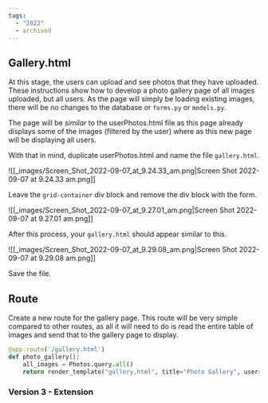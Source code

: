 ```yaml
---
tags:
  - "2022"
  - archived
---
```


## Gallery.html

At this stage, the users can upload and see photos that they have uploaded. These instructions show how to develop a photo gallery page of all images uploaded, but all users. As the page will simply be loading existing images, there will be no changes to the database or `forms.py` or `models.py`.

The page will be *similar* to the userPhotos.html file as this page already displays some of the images (filtered by the user) where as this new page will be displaying all users.

With that in mind, duplicate userPhotos.html and name the file `gallery.html`.

![[_images/Screen_Shot_2022-09-07_at_9.24.33_am.png|Screen Shot 2022-09-07 at 9.24.33 am.png]]

Leave the `grid-container` div block and remove the div block with the form. 

![[_images/Screen_Shot_2022-09-07_at_9.27.01_am.png|Screen Shot 2022-09-07 at 9.27.01 am.png]]

After this process, your `gallery.html` should appear similar to this.

![[_images/Screen_Shot_2022-09-07_at_9.29.08_am.png|Screen Shot 2022-09-07 at 9.29.08 am.png]]

Save the file.

## Route

Create a new route for the gallery page. This route will be very simple compared to other routes, as all it will need to do is read the entire table of images and send that to the gallery page to display.

```python
@app.route('/gallery.html')
def photo_gallery():
	all_images = Photos.query.all()
	return render_template("gallery.html", title="Photo Gallery", user=current_user, images=all_images)
```

### Version 3 - Extension
